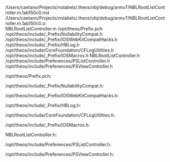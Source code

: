 /Users/caetano/Projects/nolabels/.theos/obj/debug/armv7/NBLRootListController.m.1ab150c0.md /Users/caetano/Projects/nolabels/.theos/obj/debug/armv7/NBLRootListController.m.1ab150c0.o: \
  NBLRootListController.m /opt/theos/Prefix.pch \
  /opt/theos/include/_Prefix/NullabilityCompat.h \
  /opt/theos/include/_Prefix/IOSWebKitCompatHacks.h \
  /opt/theos/include/_Prefix/HBLog.h \
  /opt/theos/include/CoreFoundation/CFLogUtilities.h \
  /opt/theos/include/_Prefix/IOSMacros.h NBLRootListController.h \
  /opt/theos/include/Preferences/PSListController.h \
  /opt/theos/include/Preferences/PSViewController.h

/opt/theos/Prefix.pch:

/opt/theos/include/_Prefix/NullabilityCompat.h:

/opt/theos/include/_Prefix/IOSWebKitCompatHacks.h:

/opt/theos/include/_Prefix/HBLog.h:

/opt/theos/include/CoreFoundation/CFLogUtilities.h:

/opt/theos/include/_Prefix/IOSMacros.h:

NBLRootListController.h:

/opt/theos/include/Preferences/PSListController.h:

/opt/theos/include/Preferences/PSViewController.h:
